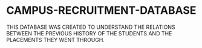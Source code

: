 # CAMPUS-RECRUITMENT-DATABASE

THIS DATABASE WAS CREATED TO UNDERSTAND THE RELATIONS BETWEEN THE PREVIOUS HISTORY OF THE STUDENTS AND THE PLACEMENTS THEY WENT THROUGH.
